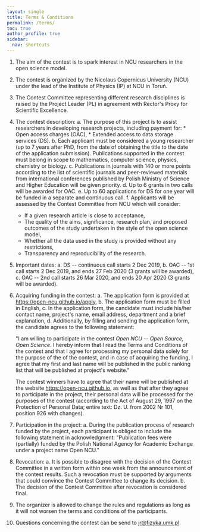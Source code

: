 ```yaml
---
layout: single
title: Terms & Conditions
permalink: /terms/
toc: true
author_profile: true
sidebar:
  nav: shortcuts
---
```


1. The aim of the contest is to spark interest in NCU researchers in the open
   science model.
2. The contest is organized by the Nicolaus Copernicus University (NCU) under 
   the lead of the Institute of Physics (IP) at NCU in Toruń.
3. The Contest Committee representing different research disciplines is raised 
   by the Project Leader (PL) in agreement with Rector's Proxy for Scientific 
   Excellence.
4. The contest description:
   a. The purpose of this project is to assist researchers in developing research 
      projects, including payment for:
        * Open access charges (OAC),
        * Extended access to data storage services (DS).
   b. Each applicant must be considered a young researcher (up to 7 years after
      PhD, from the date of obtaining the title to the date of the application 
      submission). Publications supported in the contest must belong in scope to 
      mathematics, computer science, physics, chemistry or biology.
   c. Publications in journals with 140 or more points according to the list of 
      scientific journals and peer-reviewed materials from international conferences 
      published by Polish Ministry of Science and Higher Education will be given 
      priority.
   d. Up to 6 grants in two calls will be awarded for OAC. 
   e. Up to 60 applications for DS for one year will be funded in a separate and 
      continuous call.
   f. Applicants will be assessed by the Contest Committee from NCU which will 
      consider:
      * If a given research article is close to acceptance,
      * The quality of the aims, significance, research plan, and proposed 
        outcomes of the study undertaken in the style of the open science 
        model,
      * Whether all the data used in the study is provided without any 
        restrictions,
      * Transparency and reproducibility of the research.
6. Important dates:
   a. DS -- continuous call starts 2 Dec 2019,
   b. OAC -- 1st call starts 2 Dec 2019, and ends 27 Feb 2020 (3 grants will be 
      awarded),
   c. OAC -- 2nd call starts 26 Mar 2020, and ends 20 Apr 2020 (3 grants will be 
      awarded).
7. Acquiring funding in the contest:
   a. The application form is provided at https://open-ncu.github.io/apply,
   b. The application form must be filled in English,
   c. In the application form, the candidate must include his/her contact name,
      project's name, email address, department and a brief explanation,
   d. Additionally, by filling and sending the application form, the candidate
      agrees to the following statement:

      "I am willing to participate in the contest *Open NCU -- Open Source, Open
      Science*. I hereby inform that I read the Terms and Conditions of the
      contest and that I agree for processing my personal data solely for the
      purpose of the of the contest, and in case of acquiring the funding, I agree
      that my first and last name will be published in the public ranking list 
      that will be published at project's website."

      The contest winners have to agree that their name will be published at the
      website https://open-ncu.github.io, as well as that after they agree to 
      participate in the project, their personal data will be processed for the 
      purposes of the contest (according to the Act of August 29, 1997 on the
      Protection of Personal Data; entire text: Dz. U. from 2002 Nr 101, position
      926 with changes).
8. Participation in the project:
   a. During the publication process of research funded by the project, each
      participant is obliged to include the following statement in acknowledgment:
      "Publication fees were (partially) funded by the Polish National Agency for 
      Academic Exchange under a project name Open NCU."
9. Revocation:
    a. It is possible to disagree with the decision of the Contest Committee in a 
       written form within one week from the announcement of the contest results.
       Such a revocation must be supported by arguments that could convince the 
       Contest Committee to change its decision.
    b. The decision of the Contest Committee after revocation is considered final.
10. The organizer is allowed to change the rules and regulations as long as it 
    will not worsen the terms and conditions of the participants.
11. Questions concerning the contest can be send to <jr@fizyka.umk.pl>.
